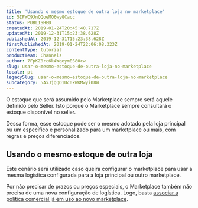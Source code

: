 ```yaml
---
title: 'Usando o mesmo estoque de outra loja no marketplace'
id: 5IFWC9JnQQoeMQ6wyGCacc
status: PUBLISHED
createdAt: 2019-01-24T20:45:40.717Z
updatedAt: 2019-12-31T15:23:38.628Z
publishedAt: 2019-12-31T15:23:38.628Z
firstPublishedAt: 2019-01-24T22:06:08.323Z
contentType: tutorial
productTeam: Channels
author: 7FpKZ0rc6k4WqeymES80cw
slug: usar-o-mesmo-estoque-de-outra-loja-no-marketplace
locale: pt
legacySlug: usar-o-mesmo-estoque-de-outra-loja-no-marketplace
subcategory: 5AxJjgQO1Uc0kWKMwyi08W
---
```


O estoque que será assumido pelo Marketplace sempre será aquele definido pelo Seller. Isto porque o Marketplace sempre consultará o estoque disponível no seller.

Dessa forma, esse estoque pode ser o mesmo adotado pela loja principal ou um específico e personalizado para um marketplace ou mais, com regras e preços diferenciados. 

## Usando o mesmo estoque de outra loja

Este cenário será utilizado caso queira configurar o marketplace para usar a mesma logística configurada para a loja principal ou outro marketplace. 

Por não precisar de prazos ou preços especiais, o Marketplace também não precisa de uma nova configuração de logística. Logo, basta [associar a política comercial já em uso ao novo marketplace](https://help.vtex.com/pt/tutorial/configurando-a-politica-comercial-para-marketplace/).
